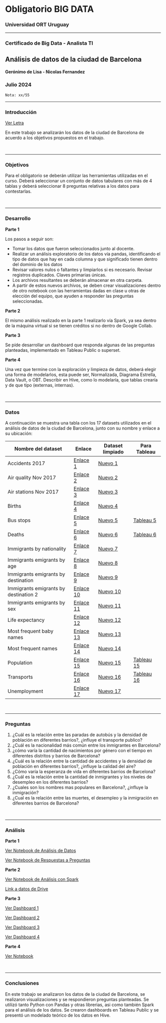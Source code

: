 # Obligatorio BIG DATA

### Universidad ORT Uruguay

<hr>

### Certificado de Big Data - Analista TI

## Análisis de datos de la ciudad de Barcelona

#### Gerónimo de Lisa - Nicolas Fernandez

### **Julio 2024**

` Nota: xx/55 `

<hr>

### Introducción

[Ver Letra](/Letra%20Obligatorio.pdf)

En este trabajo se analizarán los datos de la ciudad de Barcelona de acuerdo a los objetivos propuestos en el trabajo.

<br />
<hr>

### Objetivos

Para el obligatorio se deberán utilizar las herramientas utilizadas en el curso. Deberá seleccionar un conjunto de datos
tabulares con más de 4 tablas y deberá seleccionar 8 preguntas relativas a los datos para contestarlas.

<br />
<hr>

### Desarrollo

**Parte 1**

Los pasos a seguir son:

- Tomar los datos que fueron seleccionados junto al docente.
- Realizar un análisis exploratorio de los datos vía pandas, identificando el tipo de datos que hay en cada columna y
  que significado tienen dentro del dominio de los datos
- Revisar valores nulos o faltantes y limpiarlos si es necesario. Revisar registros duplicados. Claves primarias únicas.
- Los archivos resultantes se deberán almacenar en otra carpeta.
- A partir de estos nuevos archivos, se deben crear visualizaciones dentro de otro
  notebook con las herramientas dadas en clase u otras de elección del equipo, que ayuden a responder las preguntas
  seleccionadas.

**Parte 2**

El mismo análisis realizado en la parte 1 realizarlo vía Spark, ya sea dentro de la máquina virtual si se tienen
créditos si no dentro de Google Collab.

**Parte 3**

Se píde desarrollar un dashboard que responda algunas de las preguntas planteadas, implementado en Tableau Public o
superset.

**Parte 4**

Una vez que termine con la exploración y limpieza de datos, deberá elegir una forma de modelarlos, esta puede ser,
Normalizada, Diagrama Estrella, Data Vault, o OBT. Describir en
Hive, como lo modelaría, que tablas crearía y de que tipo (externas, internas).

<br />
<hr>

### Datos

A continuación se muestra una tabla con los 17 datasets utilizados en el análisis de datos de la ciudad de Barcelona,
junto con su nombre y enlace a su ubicación:


| Nombre del dataset                    | Enlace                                                          | Dataset limpiado                                          | Para Tableau                                                   |
|---------------------------------------|-----------------------------------------------------------------|-----------------------------------------------------------|----------------------------------------------------------------|
| Accidents 2017                        | [Enlace 1](/datasets/accidents_2017.csv)                        | [Nuevo 1](/new_datasets/new_accidents_2017.csv)           |                                                                |
| Air quality Nov 2017                  | [Enlace 2](/datasets/air_quality_Nov2017.csv)                   | [Nuevo 2](/new_datasets/new_air_quality.csv)              |                                                                |
| Air stations Nov 2017                 | [Enlace 3](/datasets/air_stations_Nov2017.csv)                  | [Nuevo 3](/new_datasets/new_air_stations.csv)             |                                                                |
| Births                                | [Enlace 4](/datasets/births.csv)                                | [Nuevo 4](/new_datasets/new_births.csv)                   |                                                                |
| Bus stops                             | [Enlace 5](/datasets/bus_stops.csv)                             | [Nuevo 5](/new_datasets/new_bus_stops.csv)                | [Tableau 5](/new_datasets/tableau/new_bus_stops_tableau.csv)   |
| Deaths                                | [Enlace 6](/datasets/deaths.csv)                                | [Nuevo 6](/new_datasets/new_deaths.csv)                   | [Tableau 6](/new_datasets/tableau/new_deaths_tableau.csv)      |
| Immigrants by nationality             | [Enlace 7](/datasets/immigrants_by_nationality.csv)             | [Nuevo 7](/new_datasets/new_immigrants_nationality.csv)   |                                                                |
| Immigrants emigrants by age           | [Enlace 8](/datasets/immigrants_emigrants_by_age.csv)           | [Nuevo 8](/new_datasets/new_immigrants_age.csv)           |                                                                |
| Immigrants emigrants by destination   | [Enlace 9](/datasets/immigrants_emigrants_by_destination.csv)   | [Nuevo 9](/new_datasets/new_immigrants_destination1.csv)  |                                                                |
| Immigrants emigrants by destination 2 | [Enlace 10](/datasets/immigrants_emigrants_by_destination2.csv) | [Nuevo 10](/new_datasets/new_immigrants_destination2.csv) |                                                                |
| Immigrants emigrants by sex           | [Enlace 11](/datasets/immigrants_emigrants_by_sex.csv)          | [Nuevo 11](/new_datasets/new_immigrants_sex.csv)          |
| Life expectancy                       | [Enlace 12](/datasets/life_expectancy.csv)                      | [Nuevo 12](/new_datasets/new_life_expectancy.csv)         |                                                                |
| Most frequent baby names              | [Enlace 13](/datasets/most_frequent_baby_names.csv)             | [Nuevo 13](/new_datasets/new_baby_names.csv)              |                                                                |
| Most frequent names                   | [Enlace 14](/datasets/most_frequent_names.csv)                  | [Nuevo 14](/new_datasets/new_frequent_names.csv)          |                                                                |
| Population                            | [Enlace 15](/datasets/population.csv)                           | [Nuevo 15](/new_datasets/new_population.csv)              | [Tableau 15](/new_datasets/tableau/new_population_tableau.csv) |
| Transports                            | [Enlace 16](/datasets/transports.csv)                           | [Nuevo 16](/new_datasets/new_transports.csv)              | [Tableau 16](/new_datasets/tableau/new_transports_tableau.csv) |
| Unemployment                          | [Enlace 17](/datasets/unemployment.csv)                         | [Nuevo 17](/new_datasets/new_unemployment.csv)            |                                                                |

<br />
<hr>

### Preguntas

1. ¿Cuál es la relación entre las paradas de autobús y la densidad de población en diferentes barrios?, ¿influye el
   transporte publico?
2. ¿Cuál es la nacionalidad más común entre los inmigrantes en Barcelona?
3. ¿cómo varía la cantidad de nacimientos por género con el tiempo en diferentes distritos y barrios de Barcelona?
4. ¿Cuál es la relación entre la cantidad de accidentes y la densidad de población en diferentes barrios?, ¿influye la
   calidad del aire?
5. ¿Cómo varía la esperanza de vida en diferentes barrios de Barcelona?
6. ¿Cuál es la relación entre la cantidad de inmigrantes y los niveles de desempleo en los diferentes barrios?
7. ¿Cuales son los nombres mas populares en Barcelona?, ¿influye la inmigración?
8. ¿Cual es la relación entre las muertes, el desempleo y la inmigración en diferentes barrios de Barcelona?

<br />
<hr>

### Análisis

**Parte 1**

[Ver Notebook de Análisis de Datos](/analisis/parte1a_analisis_datos.ipynb)

[Ver Notebook de Respuestas a Preguntas](/analisis/parte1b_analisis_preguntas.ipynb)

**Parte 2**

[Ver Notebook de Análisis con Spark](/analisis/parte2_analisis_spark.ipynb)

[Link a datos de Drive](https://drive.google.com/drive/folders/1wYwrE9OyIJIxba26hwi6LcwCVdHYv6HD?usp=sharing)

**Parte 3**

[Ver Dashboard 1](https://public.tableau.com/views/OBLIGATORIOBIGDATA/PREGUNTA1?:language=es-ES&publish=yes&:sid=&:redirect=auth&:display_count=n&:origin=viz_share_link)

[Ver Dashboard 2](https://public.tableau.com/views/OBLIGATORIOBIGDATA/PREGUNTA2?:language=es-ES&publish=yes&:sid=&:redirect=auth&:display_count=n&:origin=viz_share_link)

[Ver Dashboard 3](https://public.tableau.com/views/OBLIGATORIOBIGDATA/PREGUNTA3?:language=es-ES&publish=yes&:sid=&:redirect=auth&:display_count=n&:origin=viz_share_link)

[Ver Dashboard 4](https://public.tableau.com/views/OBLIGATORIOBIGDATA/PREGUNTA4?:language=es-ES&publish=yes&:sid=&:redirect=auth&:display_count=n&:origin=viz_share_link)


**Parte 4**

[Ver Notebook](/analisis/Parte%204.png)

<br />
<hr>

### Conclusiones

En este trabajo se analizaron los datos de la ciudad de Barcelona, se realizaron visualizaciones y se respondieron
preguntas planteadas. Se utilizó tanto Python con Pandas y otras librerias, asi como también Spark para el análisis de
los datos. Se crearon dashboards
en Tableau Public y se presentó un modelado teórico de los datos en Hive.
